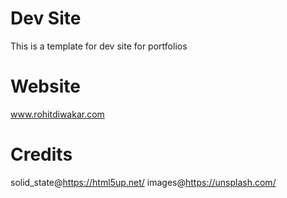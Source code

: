 # Dev Site
This is a template for dev site for portfolios

# Website
www.rohitdiwakar.com

# Credits
solid_state@https://html5up.net/
images@https://unsplash.com/
